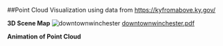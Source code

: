 ##Point Cloud Visualization using data from https://kyfromabove.ky.gov/

__3D Scene Map__
![downtownwinchester](https://github.com/user-attachments/assets/4cc6af93-8fb1-475f-9c8c-03fd47987384)
[downtownwinchester.pdf](https://github.com/user-attachments/files/19575577/downtownwinchester.pdf)

__Animation of Point Cloud__

